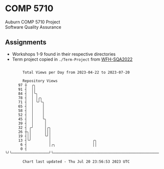 # COMP 5710
Auburn COMP 5710 Project  
Software Quality Assurance

## Assignments
- Workshops 1-9 found in their respective directories
- Term project copied in `./Term-Project` from [WFH-SQA2022](https://github.com/wumphlett/WFH-SQA2022-AUBURN)

```

        Total Views per Day from 2023-04-22 to 2023-07-20

        Repository Views
      97 ┼  ╭╮
      91 ┤  ││
      84 ┤  │╰╮
      78 ┤  │ │╭╮
      71 ┤  │ ╰╯╰╮
      65 ┤  │    │
      58 ┤  │    │
      52 ┤  │    │
      45 ┤  │    ╰╮
      39 ┤  │     │
      32 ┤ ╭╯     │╭╮
      26 ┼╮│      │││
      19 ┤││      ╰╯│
      13 ┤╰╯        │                   ╭╮
       6 ┤          │╭╮                 ││
       0 ┤          ╰╯╰─────────────────╯╰─────────────────────────────────────────────────────────

        Chart last updated - Thu Jul 20 23:56:53 2023 UTC
        
```
